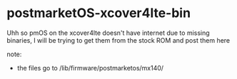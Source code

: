 
# postmarketOS-xcover4lte-bin
Uhh so pmOS on the xcover4lte doesn't have internet due to missing binaries, I will be trying to get them from the stock ROM and post them here

note:
- the files go to /lib/firmware/postmarketos/mx140/
